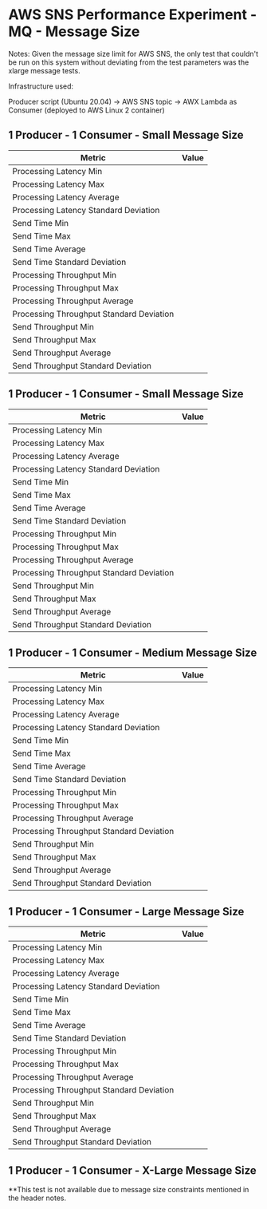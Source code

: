 # AWS SNS Performance Experiment - MQ - Message Size

Notes: Given the message size limit for AWS SNS, the only test that couldn't be run on this system without deviating from the test parameters was the xlarge message tests.

Infrastructure used:

Producer script (Ubuntu 20.04) -> AWS SNS topic -> AWX Lambda as Consumer (deployed to AWS Linux 2 container)

## 1 Producer - 1 Consumer - Small Message Size

| Metric                                   | Value |
| ---------------------------------------- | ----- |
| Processing Latency Min                   |       |
| Processing Latency Max                   |       |
| Processing Latency Average               |       |
| Processing Latency Standard Deviation    |       |
| Send Time Min                            |       |
| Send Time Max                            |       |
| Send Time Average                        |       |
| Send Time Standard Deviation             |       |
| Processing Throughput Min                |       |
| Processing Throughput Max                |       |
| Processing Throughput Average            |       |
| Processing Throughput Standard Deviation |       |
| Send Throughput Min                      |       |
| Send Throughput Max                      |       |
| Send Throughput Average                  |       |
| Send Throughput Standard Deviation       |       |

## 1 Producer - 1 Consumer - Small Message Size


| Metric                                   | Value |
| ---------------------------------------- | ----- |
| Processing Latency Min                   |       |
| Processing Latency Max                   |       |
| Processing Latency Average               |       |
| Processing Latency Standard Deviation    |       |
| Send Time Min                            |       |
| Send Time Max                            |       |
| Send Time Average                        |       |
| Send Time Standard Deviation             |       |
| Processing Throughput Min                |       |
| Processing Throughput Max                |       |
| Processing Throughput Average            |       |
| Processing Throughput Standard Deviation |       |
| Send Throughput Min                      |       |
| Send Throughput Max                      |       |
| Send Throughput Average                  |       |
| Send Throughput Standard Deviation       |       |

## 1 Producer - 1 Consumer - Medium Message Size


| Metric                                   | Value |
| ---------------------------------------- | ----- |
| Processing Latency Min                   |       |
| Processing Latency Max                   |       |
| Processing Latency Average               |       |
| Processing Latency Standard Deviation    |       |
| Send Time Min                            |       |
| Send Time Max                            |       |
| Send Time Average                        |       |
| Send Time Standard Deviation             |       |
| Processing Throughput Min                |       |
| Processing Throughput Max                |       |
| Processing Throughput Average            |       |
| Processing Throughput Standard Deviation |       |
| Send Throughput Min                      |       |
| Send Throughput Max                      |       |
| Send Throughput Average                  |       |
| Send Throughput Standard Deviation       |       |

## 1 Producer - 1 Consumer - Large Message Size


| Metric                                   | Value |
| ---------------------------------------- | ----- |
| Processing Latency Min                   |       |
| Processing Latency Max                   |       |
| Processing Latency Average               |       |
| Processing Latency Standard Deviation    |       |
| Send Time Min                            |       |
| Send Time Max                            |       |
| Send Time Average                        |       |
| Send Time Standard Deviation             |       |
| Processing Throughput Min                |       |
| Processing Throughput Max                |       |
| Processing Throughput Average            |       |
| Processing Throughput Standard Deviation |       |
| Send Throughput Min                      |       |
| Send Throughput Max                      |       |
| Send Throughput Average                  |       |
| Send Throughput Standard Deviation       |       |

## 1 Producer - 1 Consumer - X-Large Message Size

**This test is not available due to message size constraints mentioned in the header notes.